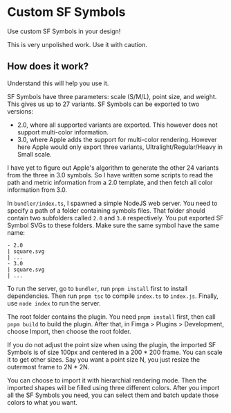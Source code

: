 # Custom SF Symbols

Use custom SF Symbols in your design!

This is very unpolished work. Use it with caution.

## How does it work?

Understand this will help you use it.

SF Symbols have three parameters: scale (S/M/L),  point size, and weight. This gives us up to 27 variants. SF Symbols can be exported to two versions:

- 2.0, where all supported variants are exported. This however does not support multi-color information.
- 3.0, where Apple adds the support for multi-color rendering. However here Apple would only export three variants, Ultralight/Regular/Heavy in Small scale. 

I have yet to figure out Apple's algorithm to generate the other 24 variants from the three in 3.0 symbols. So I have written some scripts to read the path and metric information from a 2.0 template, and then fetch all color information from 3.0. 


In `bundler/index.ts`, I spawned a simple NodeJS web server. You need to specify a path of a folder containing symbols files. That folder should contain two subfolders called `2.0` and `3.0` respectively. You put exported SF Symbol SVGs to these folders. Make sure the same symbol have the same name:

```
- 2.0
| square.svg
| ...
- 3.0
| square.svg
| ...
```

To run the server, go to `bundler`, run `pnpm install` first to install dependencies. Then run `pnpm tsc` to compile `index.ts` to `index.js`. Finally, use `node index` to run the server.

The root folder contains the plugin. You need `pnpm install` first, then call `pnpm build` to build the plugin. After that, in Fimga > Plugins > Development, choose Import, then choose the root folder.

If you do not adjust the point size when using the plugin, the imported SF Symbols is of size 100px and centered in a 200 * 200 frame. You can scale it to get other sizes. Say you want a point size N, you just resize the outermost frame to 2N * 2N.

You can choose to import it with hierarchial rendering mode. Then the imported shapes will be filled using three different colors. After you import all the SF Symbols you need, you can select them and batch update those colors to what you want.
